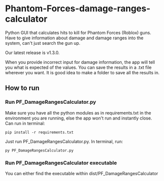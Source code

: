 # Phantom-Forces-damage-ranges-calculator
Python GUI that calculates hits to kill for Phantom Forces (Roblox) guns. Have to give information about damage and damage ranges into the system, can't just search the gun up.  

Our latest release is v1.3.0. 

When you provide incorrect input for damage information, the app will tell you what is expected of the values.
You can save the results in a .txt file wherever you want. It is good idea to make a folder to save all the results in.

## How to run
### Run PF_DamageRangesCalculator.py

Make sure you have all the python modules as in requirements.txt in the environment you are running, else the app won't run and instantly close.
Can run in terminal:

```pip install -r requirements.txt```

Just run PF_DamageRangesCalculator.py. In terminal, run:

```py PF_DamageRangesCalculator.py```


### Run PF_DamageRangesCalculator executable

You can either find the executable within dist/PF_DamageRangesCalculator

